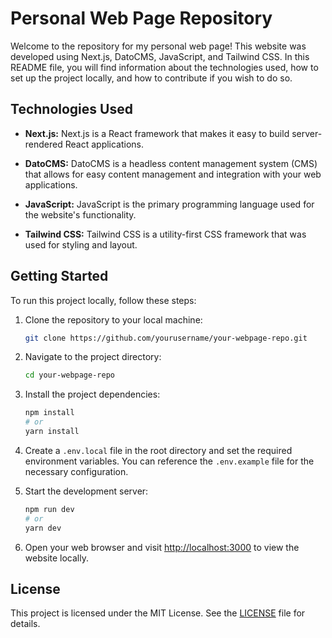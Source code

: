 # Personal Web Page Repository

Welcome to the repository for my personal web page! This website was developed using Next.js, DatoCMS, JavaScript, and Tailwind CSS. In this README file, you will find information about the technologies used, how to set up the project locally, and how to contribute if you wish to do so.

## Technologies Used

- **Next.js:** Next.js is a React framework that makes it easy to build server-rendered React applications.

- **DatoCMS:** DatoCMS is a headless content management system (CMS) that allows for easy content management and integration with your web applications.

- **JavaScript:** JavaScript is the primary programming language used for the website's functionality.

- **Tailwind CSS:** Tailwind CSS is a utility-first CSS framework that was used for styling and layout.

## Getting Started

To run this project locally, follow these steps:

1. Clone the repository to your local machine:

   ```bash
   git clone https://github.com/yourusername/your-webpage-repo.git
   ```

2. Navigate to the project directory:

   ```bash
   cd your-webpage-repo
   ```

3. Install the project dependencies:

   ```bash
   npm install
   # or
   yarn install
   ```

4. Create a `.env.local` file in the root directory and set the required environment variables. You can reference the `.env.example` file for the necessary configuration.

5. Start the development server:

   ```bash
   npm run dev
   # or
   yarn dev
   ```

6. Open your web browser and visit [http://localhost:3000](http://localhost:3000) to view the website locally.

## License

This project is licensed under the MIT License. See the [LICENSE](LICENSE) file for details.